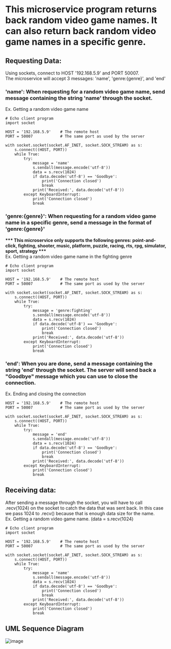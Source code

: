 # This microservice program returns back random video game names. It can also return back random video game names in a specific genre.

## Requesting Data:<br>
  Using sockets, connect to HOST '192.168.5.9' and PORT 50007.<br>
  The microservice will accept 3 messages: 'name', 'genre:{genre}', and 'end'<br>

  ### 'name': When requesting for a random video game name, send message containing the string 'name' through the socket.
  Ex. Getting a random video game name
    
    # Echo client program
    import socket

    HOST = '192.168.5.9'    # The remote host
    PORT = 50007            # The same port as used by the server

    with socket.socket(socket.AF_INET, socket.SOCK_STREAM) as s:
        s.connect((HOST, PORT))
        while True:
            try:
                message = 'name'
                s.sendall(message.encode('utf-8'))
                data = s.recv(1024)
                if data.decode('utf-8') == 'Goodbye':
                    print('Connection closed')
                    break
                print('Received:', data.decode('utf-8'))
            except KeyboardInterrupt:
                print('Connection closed')
                break
  ### 'genre:{genre}': When requesting for a random video game name in a specific genre, send a message in the format of 'genre:{genre}'<br>
  __*** This microservice only supports the following genres: point-and-click, fighting, shooter, music, platform, puzzle, racing, rts, rpg, simulator, sport, strategy ***__<br>
    Ex. Getting a random video game name in the fighting genre<br>
    
    # Echo client program
    import socket

    HOST = '192.168.5.9'    # The remote host
    PORT = 50007            # The same port as used by the server

    with socket.socket(socket.AF_INET, socket.SOCK_STREAM) as s:
        s.connect((HOST, PORT))
        while True:
            try:
                message = 'genre:fighting'
                s.sendall(message.encode('utf-8'))
                data = s.recv(1024)
                if data.decode('utf-8') == 'Goodbye':
                    print('Connection closed')
                    break
                print('Received:', data.decode('utf-8'))
            except KeyboardInterrupt:
                print('Connection closed')
                break
  ### 'end': When you are done, send a message containing the string 'end' through the socket. The server will send back a "Goodbye" message which you can use to close the connection.<br>
  Ex. Ending and closing the connection
    
    HOST = '192.168.5.9'    # The remote host
    PORT = 50007            # The same port as used by the server

    with socket.socket(socket.AF_INET, socket.SOCK_STREAM) as s:
        s.connect((HOST, PORT))
        while True:
            try:
                message = 'end'
                s.sendall(message.encode('utf-8'))
                data = s.recv(1024)
                if data.decode('utf-8') == 'Goodbye':
                    print('Connection closed')
                    break
                print('Received:', data.decode('utf-8'))
            except KeyboardInterrupt:
                print('Connection closed')
                break


## Receiving data:
  After sending a message through the socket, you will have to call .recv(1024) on the socket to catch the data that was sent back. In this case we pass 1024 to .recv() because that is enough data size for the name.<br>
  Ex. Getting a random video game name. (data = s.recv(1024)
    
    # Echo client program
    import socket

    HOST = '192.168.5.9'    # The remote host
    PORT = 50007            # The same port as used by the server

    with socket.socket(socket.AF_INET, socket.SOCK_STREAM) as s:
        s.connect((HOST, PORT))
        while True:
            try:
                message = 'name'
                s.sendall(message.encode('utf-8'))
                data = s.recv(1024)
                if data.decode('utf-8') == 'Goodbye':
                    print('Connection closed')
                    break
                print('Received:', data.decode('utf-8'))
            except KeyboardInterrupt:
                print('Connection closed')
                break
  

## UML Sequence Diagram
![image](https://github.com/edwmai/CS_361-Microservice/assets/102533375/9c175bfc-1e83-403f-90b1-f3d922215c53)



